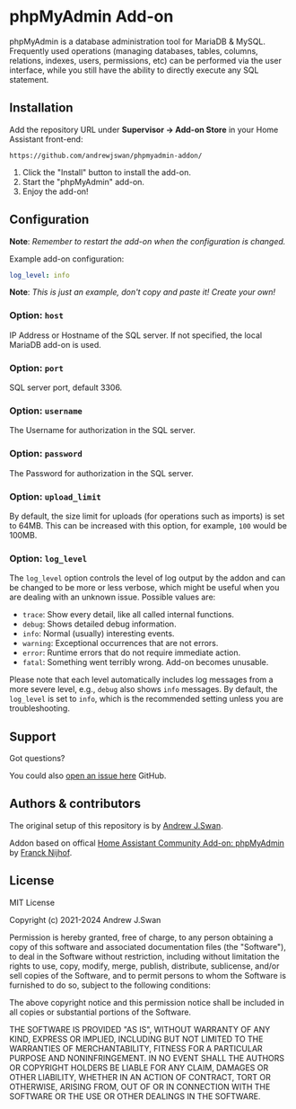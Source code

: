 # phpMyAdmin Add-on

phpMyAdmin is a database administration tool for MariaDB & MySQL. Frequently
used operations (managing databases, tables, columns, relations, indexes,
users, permissions, etc) can be performed via the user interface,
while you still have the ability to directly execute any SQL statement.

## Installation

Add the repository URL under **Supervisor → Add-on Store** in your Home Assistant front-end:

    https://github.com/andrewjswan/phpmyadmin-addon/

1. Click the "Install" button to install the add-on.
1. Start the "phpMyAdmin" add-on.
1. Enjoy the add-on!

## Configuration

**Note**: _Remember to restart the add-on when the configuration is changed._

Example add-on configuration:

```yaml
log_level: info
```

**Note**: _This is just an example, don't copy and paste it! Create your own!_

### Option: `host`

IP Address or Hostname of the SQL server. If not specified, the local MariaDB add-on is used.

### Option: `port`

SQL server port, default 3306.

### Option: `username`

The Username for authorization in the SQL server.

### Option: `password`

The Password for authorization in the SQL server.

### Option: `upload_limit`

By default, the size limit for uploads (for operations such as imports) is set to
64MB. This can be increased with this option, for example, `100` would be 100MB.

### Option: `log_level`

The `log_level` option controls the level of log output by the addon and can
be changed to be more or less verbose, which might be useful when you are
dealing with an unknown issue. Possible values are:

- `trace`: Show every detail, like all called internal functions.
- `debug`: Shows detailed debug information.
- `info`: Normal (usually) interesting events.
- `warning`: Exceptional occurrences that are not errors.
- `error`: Runtime errors that do not require immediate action.
- `fatal`: Something went terribly wrong. Add-on becomes unusable.

Please note that each level automatically includes log messages from a
more severe level, e.g., `debug` also shows `info` messages. By default,
the `log_level` is set to `info`, which is the recommended setting unless
you are troubleshooting.

## Support

Got questions?

You could also [open an issue here][issue] GitHub.

## Authors & contributors

The original setup of this repository is by [Andrew J.Swan][andrewjswan].

Addon based on offical [Home Assistant Community Add-on: phpMyAdmin][phpmyadmin] by [Franck Nijhof][frenck].

## License

MIT License

Copyright (c) 2021-2024 Andrew J.Swan

Permission is hereby granted, free of charge, to any person obtaining a copy
of this software and associated documentation files (the "Software"), to deal
in the Software without restriction, including without limitation the rights
to use, copy, modify, merge, publish, distribute, sublicense, and/or sell
copies of the Software, and to permit persons to whom the Software is
furnished to do so, subject to the following conditions:

The above copyright notice and this permission notice shall be included in all
copies or substantial portions of the Software.

THE SOFTWARE IS PROVIDED "AS IS", WITHOUT WARRANTY OF ANY KIND, EXPRESS OR
IMPLIED, INCLUDING BUT NOT LIMITED TO THE WARRANTIES OF MERCHANTABILITY,
FITNESS FOR A PARTICULAR PURPOSE AND NONINFRINGEMENT. IN NO EVENT SHALL THE
AUTHORS OR COPYRIGHT HOLDERS BE LIABLE FOR ANY CLAIM, DAMAGES OR OTHER
LIABILITY, WHETHER IN AN ACTION OF CONTRACT, TORT OR OTHERWISE, ARISING FROM,
OUT OF OR IN CONNECTION WITH THE SOFTWARE OR THE USE OR OTHER DEALINGS IN THE
SOFTWARE.

[addon-badge]: https://my.home-assistant.io/badges/supervisor_addon.svg
[addon]: https://my.home-assistant.io/redirect/supervisor_addon/?addon=a0d7b954_phpmyadmin&repository_url=https%3A%2F%2Fgithub.com%2Fandrewjswan%2Faddon-phpadmin
[andrewjswan]: https://github.com/andrewjswan
[issue]: https://github.com/andrewjswan/phpmyadmin-addon/issues
[frenck]: https://github.com/frenck
[phpmyadmin]: https://github.com/hassio-addons/phpmyadmin-addon
